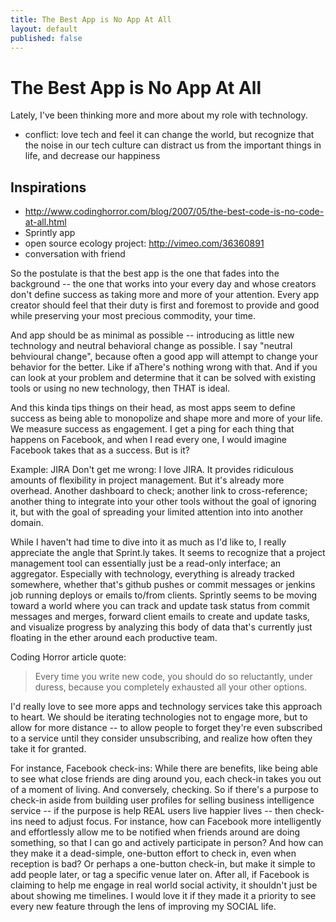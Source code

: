 ```yaml
---
title: The Best App is No App At All
layout: default
published: false
---
```


# The Best App is No App At All

Lately, I've been thinking more and more about my role with technology.

- conflict: love tech and feel it can change the world, but recognize that the noise in our tech culture can distract us from the important things in life, and decrease our happiness

## Inspirations

- http://www.codinghorror.com/blog/2007/05/the-best-code-is-no-code-at-all.html
- Sprintly app
- open source ecology project: http://vimeo.com/36360891
- conversation with friend

So the postulate is that the best app is the one that fades into the background -- the one that works into your every day and whose creators don't define success as taking more and more of your attention. Every app creator should feel that their duty is first and foremost to provide and good while preserving your most precious commodity, your time.

And app should be as minimal as possible -- introducing as little new technology and neutral behavioral change as possible. I say "neutral behvioural change", because often a good app will attempt to change your behavior for the better. Like if aThere's nothing wrong with that. And if you can look at your problem and determine that it can be solved with existing tools or using no new technology, then THAT is ideal.

And this kinda tips things on their head, as most apps seem to define success as being able to monopolize and shape more and more of your life. We measure success as engagement. I get a ping for each thing that happens on Facebook, and when I read every one, I would imagine Facebook takes that as a success. But is it?

Example: JIRA
Don't get me wrong: I love JIRA. It provides ridiculous amounts of flexibility in project management. But it's already more overhead. Another dashboard to check; another link to cross-reference; another thing to integrate into your other tools without the goal of ignoring it, but with the goal of spreading your limited attention into into another domain.

While I haven't had time to dive into it as much as I'd like to, I really appreciate the angle that Sprint.ly takes. It seems to recognize that a project management tool can essentially just be a read-only interface; an aggregator. Especially with technology, everything is already tracked somewhere, whether that's github pushes or commit messages or jenkins job running deploys or emails to/from clients. Sprintly seems to be moving toward a world where you can track and update task status from commit messages and merges, forward client emails to create and update tasks, and visualize progress by analyzing this body of data that's currently just floating in the ether around each productive team.
</EXAMPLE>

Coding Horror article quote:

> Every time you write new code, you should do so reluctantly, under duress, because you completely exhausted all your other options.

I'd really love to see more apps and technology services take this approach to heart. We should be iterating technologies not to engage more, but to allow for more distance -- to allow people to forget they're even subscribed to a service until they consider unsubscribing, and realize how often they take it for granted.

For instance, Facebook check-ins: While there are benefits, like being able to see what close friends are ding around you, each check-in takes you out of a moment of living. And conversely, checking. So if there's a purpose to check-in aside from building user profiles for selling business intelligence service -- if the purpose is help REAL users live happier lives -- then check-ins need to adjust focus. For instance, how can Facebook more intelligently and effortlessly allow me to be notified when friends around are doing something, so that I can go and actively participate in person? And how can they make it a dead-simple, one-button effort to check in, even when reception is bad? Or perhaps a one-button check-in, but make it simple to add people later, or tag a specific venue later on. After all, if Facebook is claiming to help me engage in real world social activity, it shouldn't just be about showing me timelines. I would love it if they made it a priority to see every new feature through the lens of improving my SOCIAL life.